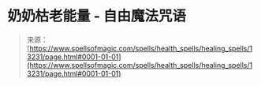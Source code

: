 <!--yml

类别：未分类

日期：2024-06-12 18:51:36

-->

# 奶奶枯老能量 - 自由魔法咒语

> 来源：[https://www.spellsofmagic.com/spells/health_spells/healing_spells/13231/page.html#0001-01-01](https://www.spellsofmagic.com/spells/health_spells/healing_spells/13231/page.html#0001-01-01)
